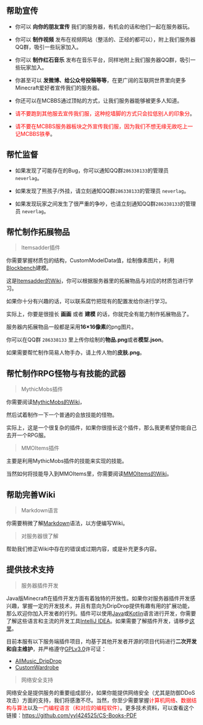 ## 帮助宣传

+ 你可以 **向你的朋友宣传** 我们的服务器，有机会的话和他们一起在服务器玩。

+ 你可以 **制作视频** 发布在视频网站（整活的、正经的都可以），附上我们服务器QQ群，吸引一些玩家加入。

+ 你可以 **制作红石音乐** 发布在音乐平台，同样地附上我们服务器QQ群，吸引一些玩家加入。

+ 你甚至可以 **发微博、给公众号投稿等等**，在更广阔的互联网世界里向更多Minecraft爱好者宣传我们的服务器。

+ 你还可以在MCBBS通过顶帖的方式，让我们服务器能够被更多人知道。

+ <font color=red>请不要跑到其他服去宣传我们服，这种挖墙脚的方式只会拉低别人的印象分</font>。

+ <font color=red>请不要在MCBBS服务器板块之外宣传我们服，因为我们不想无缘无故吃上一记MCBBS铁拳</font>。

## 帮忙监督

+ 如果发现了可能存在的Bug，你可以通知QQ群`286338133`的管理员 `neverlag`。

+ 如果发现了熊孩子/外挂，请立刻通知QQ群`286338133`的管理员 `neverlag`。

+ 如果发现玩家之间发生了很严重的争吵，也请立刻通知QQ群`286338133`的管理员 `neverlag`。

## 帮忙制作拓展物品

> Itemsadder插件

你需要掌握材质包的结构，CustomModelData值，绘制像素图片，利用[Blockbench](https://www.blockbench.net/downloads)建模。

这是[Itemsadder的Wiki](https://itemsadder.plugin.ga/plugin-usage)，你可以根据服务器里的拓展物品与对应的材质包进行学习。

如果你十分有兴趣的话，可以联系腐竹把现有的配置发给你进行学习。

实际上，你要是很擅长 **画画** 或者 **建模** 的话，你就完全有能力制作拓展物品了。

服务器内拓展物品一般都是采用**16×16像素**的png图片。

你可以在QQ群 `286338133` 里上传你绘制的**物品.png**或者**模型.json**。

如果需要帮忙制作简易人物手办，请上传人物的**皮肤.png**。

## 帮忙制作RPG怪物与有技能的武器

> MythicMobs插件

你需要阅读[MythicMobs的Wiki](https://mineplugin.org/MythicMobs)，

然后试着制作一下一个普通的会放技能的怪物。

实际上，这是一个很复杂的插件，如果你很擅长这个插件，那么我更希望你能自己去开一个RPG服。

> MMOItems插件

主要是利用MythicMobs插件的技能来实现的技能。

当然如何将技能导入到MMOItems里，你需要阅读[MMOItems的Wiki](https://www.mcbbs.net/thread-696236-1-1.html)。

## 帮助完善Wiki

> Markdown语言

你需要稍微了解[Markdown](https://markdown.com.cn/cheat-sheet.html#%E6%80%BB%E8%A7%88)语法，以方便编写Wiki。

> 对服务器很了解

帮助我们修正Wiki中存在的错误或过期内容，或是补充更多内容。

## 提供技术支持

> 服务器插件开发

Java版Minecraft在插件开发方面有着独特的开放性。如果你对服务器插件开发感兴趣，掌握一定的开发技术，并且有意向为DripDrop提供有趣有用的扩展功能，那么欢迎你加入开发者的行列。插件可以使用[Java](https://www.liaoxuefeng.com/wiki/1252599548343744)或[Kotlin](https://www.kotlincn.net/docs/reference/basic-syntax.html)语言进行开发，你需要了解这些语言和主流的开发工具[IntelliJ IDEA](https://www.jetbrains.com/idea/)。如果需要了解插件开发，请移步[这里](https://plgdev.xuogroup.top/#/README)。

目前本服有以下服务端插件项目，均基于其他开发者开源的项目代码进行**二次开发和自主维护**，并严格遵守[GPLv3.0](https://www.gnu.org/licenses/quick-guide-gplv3.html)许可证：

+ [AllMusic_DripDrop](https://github.com/Git-a-Live/AllMusic_DripDrop)
+ [CustomWardrobe](https://github.com/Git-a-Live/CustomWardrobe)

> 网络安全支持

网络安全是提供服务的重要组成部分，如果你能提供网络安全（尤其是防御DDoS攻击）方面的支持，我们将感激不尽。当然，你至少需要掌握<font color=red>计算机网络</font>、<font color=red>数据结构与算法</font>以及<font color=red>一门编程语言（和对应的编程软件）</font>。更多技术资料，可以查看这个链接：https://github.com/yyl424525/CS-Books-PDF